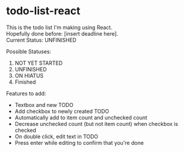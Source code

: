 # todo-list-react #

This is the todo list I'm making using React.\
Hopefully done before: [insert deadline here].\
Current Status: UNFINISHED

Possible Statuses:
  1. NOT YET STARTED
  2. UNFINISHED
  3. ON HIATUS
  4. Finished

Features to add:
  * Textbox and new TODO
  * Add checkbox to newly created TODO
  * Automatically add to item count and unchecked count
  * Decrease unchecked count (but not item count) when checkbox is checked
  * On double click, edit text in TODO
  * Press enter while editing to confirm that you're done
